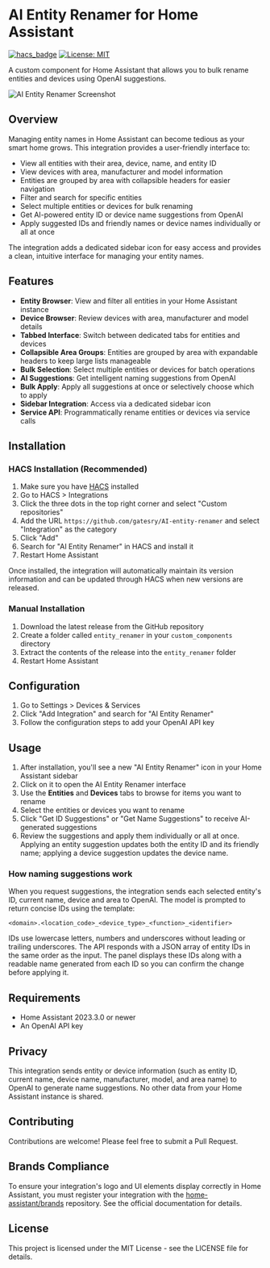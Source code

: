 # AI Entity Renamer for Home Assistant

[![hacs_badge](https://img.shields.io/badge/HACS-Custom-orange.svg)](https://github.com/custom-components/hacs)
[![License: MIT](https://img.shields.io/badge/License-MIT-yellow.svg)](https://opensource.org/licenses/MIT)

A custom component for Home Assistant that allows you to bulk rename entities and devices using OpenAI suggestions.

![AI Entity Renamer Screenshot](docs/screenshot.png)

## Overview

Managing entity names in Home Assistant can become tedious as your smart home grows. This integration provides a user-friendly interface to:

- View all entities with their area, device, name, and entity ID
- View devices with area, manufacturer and model information
- Entities are grouped by area with collapsible headers for easier navigation
- Filter and search for specific entities
- Select multiple entities or devices for bulk renaming
- Get AI-powered entity ID or device name suggestions from OpenAI
- Apply suggested IDs and friendly names or device names individually or all at once

The integration adds a dedicated sidebar icon for easy access and provides a clean, intuitive interface for managing your entity names.

## Features

- **Entity Browser**: View and filter all entities in your Home Assistant instance
- **Device Browser**: Review devices with area, manufacturer and model details
- **Tabbed Interface**: Switch between dedicated tabs for entities and devices
- **Collapsible Area Groups**: Entities are grouped by area with expandable headers to keep large lists manageable
- **Bulk Selection**: Select multiple entities or devices for batch operations
- **AI Suggestions**: Get intelligent naming suggestions from OpenAI
- **Bulk Apply**: Apply all suggestions at once or selectively choose which to apply
- **Sidebar Integration**: Access via a dedicated sidebar icon
- **Service API**: Programmatically rename entities or devices via service calls

## Installation

### HACS Installation (Recommended)

1. Make sure you have [HACS](https://hacs.xyz/) installed
2. Go to HACS > Integrations
3. Click the three dots in the top right corner and select "Custom repositories"
4. Add the URL `https://github.com/gatesry/AI-entity-renamer` and select "Integration" as the category
5. Click "Add"
6. Search for "AI Entity Renamer" in HACS and install it
7. Restart Home Assistant

Once installed, the integration will automatically maintain its version information and can be updated through HACS when new versions are released.

### Manual Installation

1. Download the latest release from the GitHub repository
2. Create a folder called `entity_renamer` in your `custom_components` directory
3. Extract the contents of the release into the `entity_renamer` folder
4. Restart Home Assistant

## Configuration

1. Go to Settings > Devices & Services
2. Click "Add Integration" and search for "AI Entity Renamer"
3. Follow the configuration steps to add your OpenAI API key

## Usage

1. After installation, you'll see a new "AI Entity Renamer" icon in your Home Assistant sidebar
2. Click on it to open the AI Entity Renamer interface
3. Use the **Entities** and **Devices** tabs to browse for items you want to rename
4. Select the entities or devices you want to rename
5. Click "Get ID Suggestions" or "Get Name Suggestions" to receive AI-generated suggestions
6. Review the suggestions and apply them individually or all at once. Applying an entity suggestion updates both the entity ID and its friendly name; applying a device suggestion updates the device name.

### How naming suggestions work

When you request suggestions, the integration sends each selected entity's
ID, current name, device and area to OpenAI. The model is prompted to return
concise IDs using the template:

```
<domain>.<location_code>_<device_type>_<function>_<identifier>
```

IDs use lowercase letters, numbers and underscores without leading or trailing
underscores. The API responds with a JSON array of entity IDs in the same order
as the input. The panel displays these IDs along with a readable name generated
from each ID so you can confirm the change before applying it.

## Requirements

- Home Assistant 2023.3.0 or newer
- An OpenAI API key

## Privacy

This integration sends entity or device information (such as entity ID, current name, device name, manufacturer, model, and area name) to OpenAI to generate name suggestions. No other data from your Home Assistant instance is shared.

## Contributing

Contributions are welcome! Please feel free to submit a Pull Request.

## Brands Compliance

To ensure your integration's logo and UI elements display correctly in Home Assistant, you must register your integration with the [home-assistant/brands](https://github.com/home-assistant/brands) repository. See the official documentation for details.

## License

This project is licensed under the MIT License - see the LICENSE file for details.
